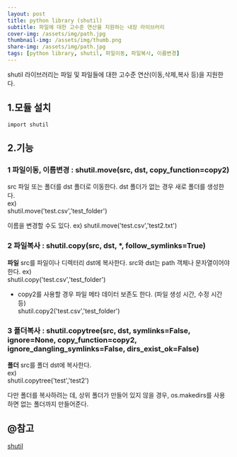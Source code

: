 ```yaml
---
layout: post
title: python library (shutil)
subtitle: 파일에 대한 고수준 연산을 지원하는 내장 라이브러리
cover-img: /assets/img/path.jpg
thumbnail-img: /assets/img/thumb.png
share-img: /assets/img/path.jpg
tags: [python library, shutil, 파일이동, 파일복사, 이름변경]
---
```

shutil 라이브러리는 파일 및 파일들에 대한 고수준 연산(이동,삭제,복사 등)을 지원한다.

## 1.모듈 설치
```
import shutil
```

## 2.기능
### 1 파일이동, 이름변경 : shutil.move(src, dst, copy_function=copy2)
src 파일 또는 폴더를 dst 폴더로 이동한다. dst 폴더가 없는 경우 새로 폴더를 생성한다.   
ex)   
shutil.move('test.csv','test_folder')      
   
이름을 변경할 수도 있다.
ex)
shutil.move('test.csv','test2.txt')
### 2 파일복사 : shutil.copy(src, dst, *, follow_symlinks=True)
**파일** src를 파일이나 디렉터리 dst에 복사한다. src와 dst는 path 객체나 문자열이어야 한다.
ex)   
shutil.copy('test.csv','test_folder')

* copy2를 사용할 경우 파일 메타 데이터 보존도 한다. (파일 생성 시간, 수정 시간 등)    
shutil.copy2('test.csv','test_folder')

### 3 폴더복사 : shutil.copytree(src, dst, symlinks=False, ignore=None, copy_function=copy2, ignore_dangling_symlinks=False, dirs_exist_ok=False)
**폴더** src를  폴더 dst에 복사한다.   
ex)   
shutil.copytree('test','test2')

다만 폴더를 복사하려는 데, 상위 폴더가 만들어 있지 않을 경우, os.makedirs를 사용하면 없는 폴더까지 만들어준다.

## @참고
[shutil](https://docs.python.org/ko/3/library/shutil.html)